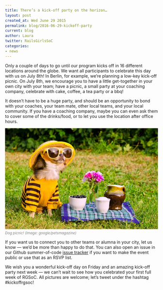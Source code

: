 ```yaml
---
title: There’s a kick-off party on the horizon…
layout: post
created_at: Wed June 29 2015
permalink: blog/2016-06-29-kickoff-party
current: blog
author: Laura
twitter: RailsGirlsSoC
categories: 
- news
---
```


Only a couple of days to go until our program kicks off in 16 different locations around the globe.  We want all participants to celebrate this day with us on July 8th! In Berlin, for example, we’re planning a low-key kick-off picnic. On July 8th, we encourage you to have a little get-together in your own city with your team; have a picnic, a small party at your coaching company, celebrate with cake, coffee, a tea party or a bbq!  

It doesn’t have to be a huge party, and should be an opportunity to bond with your coaches, your team mate, other local teams, and your local community. If you have a coaching company, maybe you can even ask them to cover some of the drinks/food, or to let you use the location after office hours. 

![Chihuahua picnic](/img/blog/2016/kickoff-party-dog.jpg)
<font color="grey"><small><i>Dog picnic! (Image: google/petsmagazine)</i></small></font>

If you want us to connect you to other teams or alumna in your city, let us know — we’d be more than happy to do that. You can also open an issue in our Github summer-of-code [issue tracker](https://github.com/rails-girls-summer-of-code/summer-of-code/issues) if you want to make the event public or use that as an RSVP list.
 
We wish you a wonderful kick-off day on Friday and an amazing kick-off party next week — we can’t wait to see how you celebrated your first full week of RGSoC. All pictures are welcome; let’s tweet under the hashtag #kickoffrgsoc!
